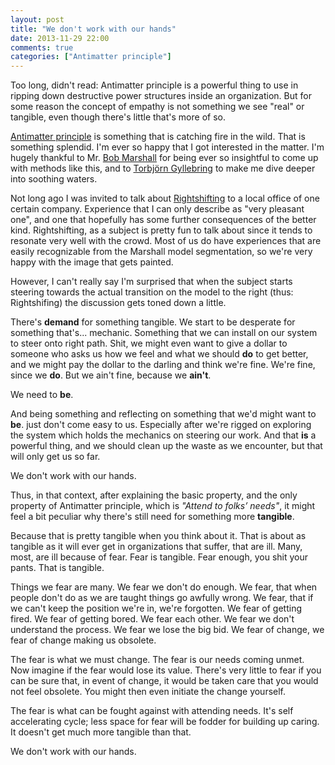 ```yaml
---
layout: post
title: "We don't work with our hands" 
date: 2013-11-29 22:00
comments: true
categories: ["Antimatter principle"]
---
```


Too long, didn't read: 
Antimatter principle is a powerful thing to use in ripping down destructive power structures inside an organization. But for some reason the concept of empathy is not something we see "real" or tangible, even though there's little that's more of so.

[Antimatter principle](http://flowchainsensei.wordpress.com/2013/10/12/the-antimatter-principle/) is something that is catching fire in the wild. That is something splendid. I'm ever so happy that I got interested in the matter. I'm hugely thankful to Mr. [Bob Marshall](https://twitter.com/flowchainsensei) for being ever so insightful to come up with methods like this, and to [Torbjörn Gyllebring](https://twitter.com/drunkcod) to make me dive deeper into soothing waters.

Not long ago I was invited to talk about [Rightshifting](http://flowchainsensei.wordpress.com/rightshifting/) to a local office of one certain company. Experience that I can only describe as "very pleasant one", and one that hopefully has some further consequences of the better kind. Rightshifting, as a subject is pretty fun to talk about since it tends to resonate very well with the crowd. Most of us do have experiences that are easily recognizable from the Marshall model segmentation, so we're very happy with the image that gets painted.

However, I can't really say I'm surprised that when the subject starts steering towards the actual transition on the model to the right (thus: Rightshifing) the discussion gets toned down a little.

There's **demand** for something tangible. We start to be desperate for something that's... mechanic. Something that we can install on our system to steer onto right path. Shit, we might even want to give a dollar to someone who asks us how we feel and what we should **do** to get better, and we might pay the dollar to the darling and think we're fine. We're fine, since we **do**. But we ain't fine, because we **ain't**.

We need to **be**.

And being something and reflecting on something that we'd might want to **be**. just don't come easy to us. Especially after we're rigged on exploring the system which holds the mechanics on steering our work. And that **is** a powerful thing, and we should clean up the waste as we encounter, but that will only get us so far.

We don't work with our hands.

Thus, in that context, after explaining the basic property, and the only property of Antimatter principle, which is *"Attend to folks’ needs"*, it might feel a bit peculiar why there's still need for something more **tangible**.

Because that is pretty tangible when you think about it. That is about as tangible as it will ever get in organizations that suffer, that are ill. Many, most, are ill because of fear. Fear is tangible. Fear enough, you shit your pants. That is tangible.

Things we fear are many. We fear we don't do enough. We fear, that when people don't do as we are taught things go awfully wrong. We fear, that if we can't keep the position we're in, we're forgotten. We fear of getting fired. We fear of getting bored. We fear each other. We fear we don't understand the process. We fear we lose the big bid. We fear of change, we fear of change making us obsolete.

The fear is what we must change. The fear is our needs coming unmet. Now imagine if the fear would lose its value. There's very little to fear if you can be sure that, in event of change, it would be taken care that you would not feel obsolete. You might then even initiate the change yourself.

The fear is what can be fought against with attending needs. It's self accelerating cycle; less space for fear will be fodder for  building up caring. It doesn't get much more tangible than that.

We don't work with our hands.
